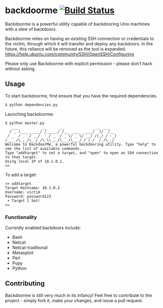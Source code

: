 # backdoorme [![Build Status](https://travis-ci.org/Kkevsterrr/backdoorme.png)](https://travis-ci.org/Kkevsterrr/backdoorme)

 Backdoorme is a powerful utility capable of backdooring Unix machines with a slew of backdoors.  
 
 Backdoorme relies on having an existing SSH connection or credentials to the victim, through which it will transfer and deploy any backdoors.  In the future, this reliance will be removed as the tool is expanded. https://help.ubuntu.com/community/SSH/OpenSSH/Configuring
 
 Please only use Backdoorme with explicit permission - please don't hack without asking.  
## Usage
To start backdoorme, first ensure that you have the required dependencies. 
```python
$ python dependencies.py
```
Launching backdoorme:
```
$ python master.py
   ___           __      __              __  ___
  / _ )___ _____/ /_____/ /__  ___  ____/  |/  /__
 / _  / _ `/ __/  '_/ _  / _ \/ _ \/ __/ /|_/ / -_)
/____/\_,_/\__/_/\_\\_,_/\___/\___/_/ /_/  /_/\__/
Welcome to BackdoorMe, a powerful backdooring utility. Type "help" to see the list of available commands.
Type "addtarget" to set a target, and "open" to open an SSH connection to that target.
Using local IP of 10.1.0.1.
>>
```
To add a target:
``` 
>> addtarget
Target Hostname: 10.1.0.2
Username: victim
Password: password123
 + Target 1 Set!
>>
 ```
### Functionality  
Currently enabled backdoors include:
 
 - Bash
 - Netcat
 - Netcat-traditional
 - Metasploit
 - Perl
 - Pupy
 - Python
  
## Contributing
Backdoorme is still very much in its infancy! Feel free to contribute to the project - simply fork it, make your changes, and issue a pull request. 
